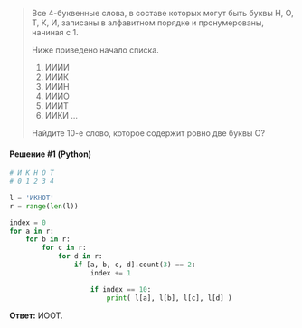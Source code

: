 > Все 4-буквенные слова, в составе которых могут быть буквы Н, О, Т, К, И, записаны в алфавитном порядке и пронумерованы, начиная с 1.
> 
> Ниже приведено начало списка.
> 
> 1. ИИИИ
> 2. ИИИК
> 3. ИИИН
> 4. ИИИО
> 5. ИИИТ
> 6. ИИКИ
> …
> 
> Найдите 10-е слово, которое содержит ровно две буквы О?

#### Решение #1 (Python)
```python
# И К Н О Т
# 0 1 2 3 4

l = 'ИКНОТ'
r = range(len(l))

index = 0
for a in r:
    for b in r:
        for c in r:
            for d in r:
                if [a, b, c, d].count(3) == 2:
                    index += 1

                    if index == 10:
                        print( l[a], l[b], l[c], l[d] )
```
**Ответ:** ИООТ.
